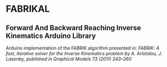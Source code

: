 # FABRIKAL
## Forward And Backward Reaching Inverse Kinematics Arduino Library

Arduino implementation of the FABRIK algorithm presented in:
_FABRIK: A fast, iterative solver for the Inverse Kinematics problem by A. Aristidou, J. Lasenby, published in Graphical Models 73 (2011) 243–260_
